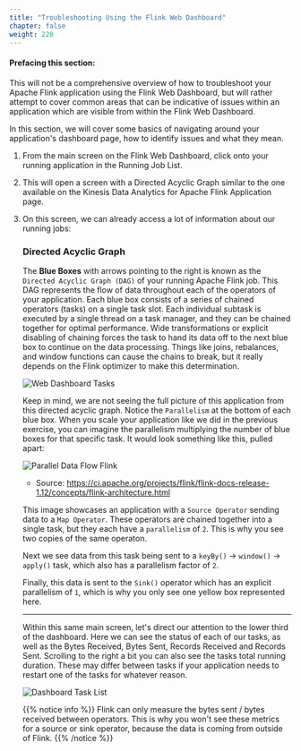 ```yaml
---
title: "Troubleshooting Using the Flink Web Dashboard"
chapter: false
weight: 220
---
```


#### Prefacing this section: 
This will not be a comprehensive overview of how to troubleshoot your Apache Flink application using the Flink Web Dashboard, but will rather attempt to cover common areas that can be indicative of issues within an application which are visible from within the Flink Web Dashboard.


In this section, we will cover some basics of navigating around your application's dashboard page, how to identify issues and what they mean.

1. From the main screen on the Flink Web Dashboard, click onto your running application in the Running Job List. 
2. This will open a screen with a Directed Acyclic Graph similar to the one available on the Kinesis Data Analytics for Apache Flink Application page.
3. On this screen, we can already access a lot of information about our running jobs:
   
   ### Directed Acyclic Graph 
   The **Blue Boxes** with arrows pointing to the right is known as the `Directed Acyclic Graph (DAG)` of your running Apache Flink job. This DAG represents the flow of data throughout each of the operators of your application. Each blue box consists of a series of chained operators (tasks) on a single task slot. Each individual subtask is executed by a single thread on a task manager, and they can be chained together for optimal performance. 
   Wide transformations or explicit disabling of chaining forces the task to hand its data off to the next blue box to continue on the data processing. Things like joins, rebalances, and window functions can cause the chains to break, but it really depends on the Flink optimizer to make this determination.

   ![Web Dashboard Tasks](/images/flink-on-kda/flink-web-dashboard-tasks.png)


   Keep in mind, we are not seeing the full picture of this application from this directed acyclic graph. Notice the `Parallelism` at the bottom of each blue box. When you scale your application like we did in the previous exercise, you can imagine the parallelism multiplying the number of blue boxes for that specific task. It would look something like this, pulled apart:

   ![Parallel Data Flow Flink](/images/flink-on-kda/parallel-data-flow-flink.png)
    - Source: https://ci.apache.org/projects/flink/flink-docs-release-1.12/concepts/flink-architecture.html

   This image showcases an application with a `Source Operator` sending data to a `Map Operator`. These operators are chained together into a single task, but they each have a `parallelism` of `2`. This is why you see two copies of the same operaton. 

   Next we see data from this task being sent to a `keyBy()` -> `window()` -> `apply()` task, which also has a parallelism factor of `2`.

   Finally, this data is sent to the `Sink()` operator which has an explicit parallelism of `1`, which is why you only see one yellow box represented here. 


   ------------------------------------

   Within this same main screen, let's direct our attention to the lower third of the dashboard. Here we can see the status of each of our tasks, as well as the Bytes Received, Bytes Sent, Records Received and Records Sent. Scrolling to the right a bit you can also see the tasks total running duration. These may differ between tasks if your application needs to restart one of the tasks for whatever reason.

   ![Dashboard Task List](/images/flink-on-kda/flink-web-dashboard-task-list.png)



   {{% notice info %}} 
   Flink can only measure the bytes sent / bytes received between operators. This is why you won't see these metrics for a source or sink operator, because the data is coming from outside of Flink.
   {{% /notice %}}

